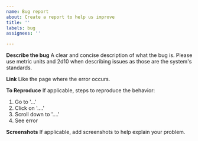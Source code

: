 ```yaml
---
name: Bug report
about: Create a report to help us improve
title: ''
labels: bug
assignees: ''

---
```


**Describe the bug**
A clear and concise description of what the bug is. Please use metric units and 2d10 when describing issues as those are the system's standards.

**Link**
Like the page where the error occurs.

**To Reproduce**
If applicable, steps to reproduce the behavior:
1. Go to '...'
2. Click on '....'
3. Scroll down to '....'
4. See error

**Screenshots**
If applicable, add screenshots to help explain your problem.
